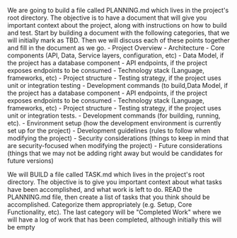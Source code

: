 We are going to build a file called PLANNING.md which lives in the project's root directory.  The objective is to have a document that will give you important context about the project, along with instructions on how to build and test.  Start by building a document with the following categories, that we will initially mark as TBD.  Then we will discuss each of these points together and fill in the document as we go.
    - Project Overview
    - Architecture
      - Core components (API, Data, Service layers, configuration, etc)
      - Data Model, if the project has a database component
    - API endpoints, if the project exposes endpoints to be consumed
    - Technology stack (Language, frameworks, etc)
    - Project structure
    - Testing strategy, if the project uses unit or integration testing
    - Development commands (to build,Data Model, if the project has a database component
    - API endpoints, if the project exposes endpoints to be consumed
    - Technology stack (Language, frameworks, etc)
    - Project structure
    - Testing strategy, if the project uses unit or integration tests.
    - Development commands (for building, running, etc).
    - Environment setup (how the development environment is currently set up for the project)
    - Development guidelines (rules to follow when modifying the project)
    - Security considerations (things to keep in mind that are security-focused when modifying the project)
    - Future considerations (things that we may not be adding right away but would be candidates for future versions)

We will BUILD a file called TASK.md which lives in the project's root directory.  The objective is to give you important context about what tasks have been accomplished, and what work is left to do.  READ the PLANNING.md file, then create a list of tasks that you think should be accomplished.  Categorize them appropriately (e.g. Setup, Core Functionality, etc).  The last category will be "Completed Work" where we will have a log of work that has been completed, although initially this will be empty
